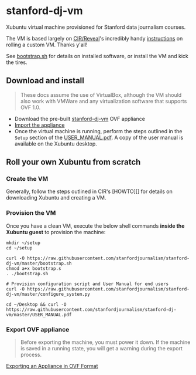 # stanford-dj-vm

Xubuntu virtual machine provisioned for Stanford data journalism
courses. 

The VM is based largely on [CIR/Reveal][]'s incredibly handy [instructions][] on rolling a custom VM. Thanks y'all!

See [bootstrap.sh](bootstrap.sh) for details on installed software, or install the VM and kick the tires.

[CIR/Reveal]: https://github.com/cirlabs
[instructions]: https://github.com/cirlabs/vm/blob/master/HOWTO.md

## Download and install

> These docs assume the use of VirtualBox, although the VM should also work with VMWare and any virtualization software that supports OVF 1.0.

* Download the pre-built [stanford-dj-vm](https://www.dropbox.com/s/c5gfwrm3ofmejk5/stanford-dj-vm.ova?dl=0) OVF appliance
* [Import the appliance](https://www.virtualbox.org/manual/ch01.html#ovf-import-appliance)
* Once the virtual machine is running, perform the steps outlined in the `Setup` section of the [USER_MANUAL.pdf](USER_MANUAL.pdf). A copy of the user manual is available on the Xubuntu desktop.


## Roll your own Xubuntu from scratch

### Create the VM

Generally, follow the steps outlined in CIR's [HOWTO][]
for details on downloading Xubuntu and creating a VM.

### Provision the VM

Once you have a clean VM, execute the below shell commands **inside the Xubuntu guest** to provision the machine:

```
mkdir ~/setup
cd ~/setup

curl -O https://raw.githubusercontent.com/stanfordjournalism/stanford-dj-vm/master/bootstrap.sh
chmod a+x bootstrap.s
. ./bootstrap.sh

# Provision configuration script and User Manual for end users
curl -O https://raw.githubusercontent.com/stanfordjournalism/stanford-dj-vm/master/configure_system.py

cd ~/Desktop && curl -O https://raw.githubusercontent.com/stanfordjournalism/stanford-dj-vm/master/USER_MANUAL.pdf 
```

### Export OVF appliance

> Before exporting the machine, you must power it down. If the machine
> is saved in a running state, you will get a warning during the export process.
> 
[Exporting an Appliance in OVF
Format](https://www.virtualbox.org/manual/ch01.html#ovf-export-appliance)

